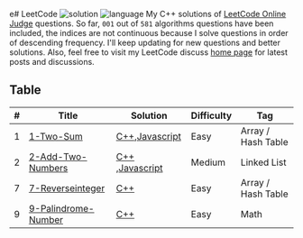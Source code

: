 e# LeetCode ![solution](https://img.shields.io/badge/solution-accepted-green.svg) ![language](https://img.shields.io/badge/language-C%2B%2B-orange.svg)
My C++ solutions of [LeetCode Online Judge](https://leetcode.com/problemset/algorithms/) questions. So far, `001` out of `581` algorithms questions have been included, the indices are not continuous because I solve questions in order of descending frequency. I'll keep updating for new questions and better solutions. Also, feel free to visit my LeetCode discuss [home page](https://discuss.leetcode.com/user/zefengsong) for latest posts and discussions.

## Table
|  #  |      Title      |     Solution    |    Difficulty   | Tag  |
|-----|---------------- | --------------- | --------------- | -----|
|  1  |   [1-Two-Sum](https://leetcode.com/problems/Two-Sum/description/) | [C++](https://github.com/Dhanush-kumar-dk/LeetCode-Solution/blob/main/LeetCode/1-TwoSum.cpp),[Javascript](https://github.com/Dhanush-kumar-dk/LeetCode-Solution/blob/main/LeetCode/1-TwoSum.cpp) | Easy | Array / Hash Table |
|  2  |   [2-Add-Two-Numbers](https://leetcode.com/problems/Add-Two-Numbers/description/) | [C++](https://github.com/Dhanush-kumar-dk/LeetCode-Solution/blob/main/LeetCode/2-AddTwoNumbers.cpp) ,[Javascript](https://github.com/Dhanush-kumar-dk/LeetCode-Solution/blob/main/LeetCode/2-AddTwoNumbers.cpp)| Medium | Linked List |
|  7  | [7-Reverseinteger](https://leetcode.com/problems/reverse-integer/description/) | [C++](https://github.com/Dhanush-kumar-dk/LeetCode-Solution/blob/main/LeetCode/7-ReverseInteger.cpp) | Easy | Array / Hash Table | 
|  9  |   [9-Palindrome-Number](https://leetcode.com/problems/Palindrome-Number/description/) | [C++](https://github.com/Dhanush-kumar-dk/LeetCode-Solution/blob/main/LeetCode/9-Palindrome-Number.cpp) | Easy | Math |

